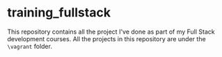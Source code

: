 training_fullstack
=================================================

This repository contains all the project I've done as part of my Full Stack development courses. 
All the projects in this repository are under the `\vagrant` folder.
